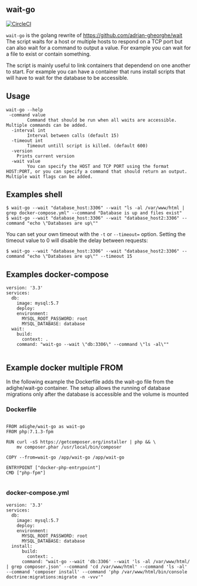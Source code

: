 ## wait-go

[![CircleCI](https://circleci.com/gh/adrian-gheorghe/wait-go.svg?style=svg)](https://circleci.com/gh/adrian-gheorghe/wait-go)

`wait-go` is the golang rewrite of https://github.com/adrian-gheorghe/wait
The script waits for a host or multiple hosts to respond on a TCP port but can also wait for a command to output a value. For example you can wait for a file to exist or contain something.

The script is mainly useful to link containers that dependend on one another to start. For example you can have a container that runs install scripts that will have to wait for the database to be accessible.

## Usage

```
wait-go --help
 -command value
    	Command that should be run when all waits are accessible. Multiple commands can be added.
  -interval int
    	Interval between calls (default 15)
  -timeout int
    	Timeout untill script is killed. (default 600)
  -version
    Prints current version
  -wait value
    	You can specify the HOST and TCP PORT using the format HOST:PORT, or you can specify a command that should return an output. Multiple wait flags can be added.
```

## Examples shell

```
$ wait-go --wait "database_host:3306" --wait "ls -al /var/www/html | grep docker-compose.yml" --command "Database is up and files exist"
$ wait-go --wait "database_host:3306" --wait "database_host2:3306" --command "echo \"Databases are up\""
```

You can set your own timeout with the `-t` or `--timeout=` option.  Setting the timeout value to 0 will disable the delay between requests:

```
$ wait-go --wait "database_host:3306" --wait "database_host2:3306" --command "echo \"Databases are up\"" --timeout 15
```
## Examples docker-compose

```
version: '3.3'
services:
  db:
    image: mysql:5.7
    deploy:
    environment:
      MYSQL_ROOT_PASSWORD: root
      MYSQL_DATABASE: database
  wait:
    build:
      context: .
    command: "wait-go --wait \"db:3306\" --command \"ls -al\""
    
```

## Example docker multiple FROM

In the following example the Dockerfile adds the wait-go file from the adighe/wait-go container. 
The setup allows the running of database migrations only after the database is accessible and the volume is mounted

### Dockerfile
```

FROM adighe/wait-go as wait-go
FROM php:7.1.3-fpm

RUN curl -sS https://getcomposer.org/installer | php && \
    mv composer.phar /usr/local/bin/composer

COPY --from=wait-go /app/wait-go /app/wait-go

ENTRYPOINT ["docker-php-entrypoint"]
CMD ["php-fpm"]
    
```
### docker-compose.yml
```
version: '3.3'
services:
  db:
    image: mysql:5.7
    deploy:
    environment:
      MYSQL_ROOT_PASSWORD: root
      MYSQL_DATABASE: database
  install:
      build:
        context: .
      command: "wait-go --wait 'db:3306' --wait 'ls -al /var/www/html/ | grep composer.json' --command 'cd /var/www/html' --command 'ls -al' --command 'composer install' --command 'php /var/www/html/bin/console doctrine:migrations:migrate -n -vvv'"

```